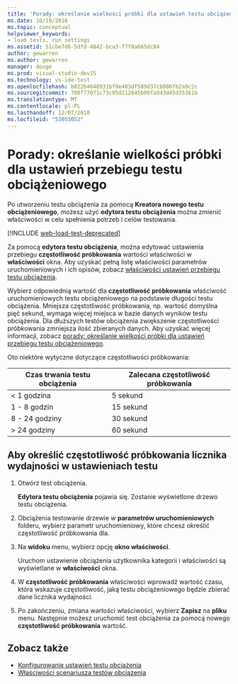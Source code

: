 ```yaml
---
title: 'Porady: określanie wielkości próbki dla ustawień testu obciążenia'
ms.date: 10/19/2016
ms.topic: conceptual
helpviewer_keywords:
- load tests, run settings
ms.assetid: 51cbe7d6-5dfd-4842-bca3-f7f8a665dc84
author: gewarren
ms.author: gewarren
manager: douge
ms.prod: visual-studio-dev15
ms.technology: vs-ide-test
ms.openlocfilehash: b022b4648931bf0e403df589d37cb086fb2a9c2c
ms.sourcegitcommit: 708f77071c73c95d212645b00fa943d45d35361b
ms.translationtype: MT
ms.contentlocale: pl-PL
ms.lasthandoff: 12/07/2018
ms.locfileid: "53053052"
---
```

# <a name="how-to-specify-the-sample-rate-for-a-load-test-run-setting"></a>Porady: określanie wielkości próbki dla ustawień przebiegu testu obciążeniowego

Po utworzeniu testu obciążenia za pomocą **Kreatora nowego testu obciążeniowego**, możesz użyć **edytora testu obciążenia** można zmienić właściwości w celu spełnienia potrzeb i celów testowania.

[!INCLUDE [web-load-test-deprecated](includes/web-load-test-deprecated.md)]

Za pomocą **edytora testu obciążenia**, można edytować ustawienia przebiegu **częstotliwość próbkowania** wartości właściwości w **właściwości** okna. Aby uzyskać pełną listę właściwości parametrów uruchomieniowych i ich opisów, zobacz [właściwości ustawień przebiegu testu obciążenia](../test/load-test-run-settings-properties.md).

Wybierz odpowiednią wartość dla **częstotliwość próbkowania** właściwość uruchomieniowych testu obciążeniowego na podstawie długości testu obciążenia. Mniejsza częstotliwość próbkowania, np. wartość domyślna pięć sekund, wymaga więcej miejsca w bazie danych wyników testu obciążenia. Dla dłuższych testów obciążenia zwiększenie częstotliwości próbkowania zmniejsza ilość zbieranych danych. Aby uzyskać więcej informacji, zobacz [porady: określanie wielkości próbki dla ustawień przebiegu testu obciążeniowego](../test/how-to-specify-the-sample-rate-for-a-load-test.md).

Oto niektóre wytyczne dotyczące częstotliwości próbkowania:

|Czas trwania testu obciążenia|Zalecana częstotliwość próbkowania|
|-|-----------------------------|
|\< 1 godzina|5 sekund|
|1 - 8 godzin|15 sekund|
|8 - 24 godziny|30 sekund|
|> 24 godziny|60 sekund|

## <a name="to-specify-performance-counter-sampling-rate-in-a-run-setting"></a>Aby określić częstotliwość próbkowania licznika wydajności w ustawieniach testu

1.  Otwórz test obciążenia.

     **Edytora testu obciążenia** pojawia się. Zostanie wyświetlone drzewo testu obciążenia.

2.  Obciążenia testowanie drzewie w **parametrów uruchomieniowych** folderu, wybierz parametr uruchomieniowy, które chcesz określić częstotliwość próbkowania dla.

3.  Na **widoku** menu, wybierz opcję **okno właściwości**.

     Uruchom ustawienie obciążenia użytkownika kategorii i właściwości są wyświetlane w **właściwości** okna.

4.  W **częstotliwość próbkowania** właściwości wprowadź wartość czasu, która wskazuje częstotliwość, jaką testu obciążeniowego będzie zbierać dane licznika wydajności.

5.  Po zakończeniu, zmiana wartości właściwości, wybierz **Zapisz** na **pliku** menu. Następnie możesz uruchomić test obciążenia za pomocą nowego **częstotliwość próbkowania** wartość.

## <a name="see-also"></a>Zobacz także

- [Konfigurowanie ustawień testu obciążenia](../test/configure-load-test-run-settings.md)
- [Właściwości scenariusza testów obciążenia](../test/load-test-scenario-properties.md)